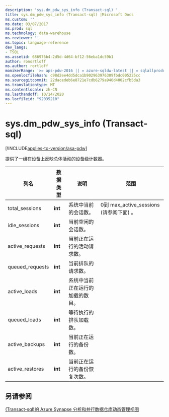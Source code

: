 ```yaml
---
description: 'sys.dm_pdw_sys_info (Transact-sql) '
title: sys.dm_pdw_sys_info (Transact-sql) |Microsoft Docs
ms.custom: ''
ms.date: 03/07/2017
ms.prod: sql
ms.technology: data-warehouse
ms.reviewer: ''
ms.topic: language-reference
dev_langs:
- TSQL
ms.assetid: 686976b4-2d5d-4d64-bf12-56eba1dc59b1
author: ronortloff
ms.author: rortloff
monikerRange: '>= aps-pdw-2016 || = azure-sqldw-latest || = sqlallproducts-allversions'
ms.openlocfilehash: c98d2ee4dd5dca1b902963976309fbdc005225cc
ms.sourcegitcommit: 22dacedeb6e8721e7cdb6279a946d4002cfb5da3
ms.translationtype: MT
ms.contentlocale: zh-CN
ms.lasthandoff: 10/14/2020
ms.locfileid: "92035210"
---
```

# <a name="sysdm_pdw_sys_info-transact-sql"></a>sys.dm_pdw_sys_info (Transact-sql) 
[!INCLUDE[applies-to-version/asa-pdw](../../includes/applies-to-version/asa-pdw.md)]

  提供了一组在设备上反映总体活动的设备级计数器。  
  
|列名|数据类型|说明|范围|  
|-----------------|---------------|-----------------|-----------|  
|total_sessions|**int**|系统中当前的会话数。|0到 max_active_sessions (请参阅下面) 。|  
|idle_sessions|**int**|当前空闲的会话数。||  
|active_requests|**int**|当前正在运行的活动请求数。||  
|queued_requests|**int**|当前排队的请求数。||  
|active_loads|**int**|系统中当前正在运行的加载的数目。||  
|queued_loads|**int**|等待执行的排队加载数。||  
|active_backups|**int**|当前正在运行的备份数。||  
|active_restores|**int**|当前正在运行的备份恢复次数。||  
  
## <a name="see-also"></a>另请参阅  
 [&#40;Transact-sql&#41;的 Azure Synapse 分析和并行数据仓库动态管理视图 ](../../relational-databases/system-dynamic-management-views/sql-and-parallel-data-warehouse-dynamic-management-views.md)  
  
  
